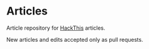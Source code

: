 # Articles
Article repository for [HackThis](https://hackthis.co.uk) articles.

New articles and edits accepted only as pull requests. 